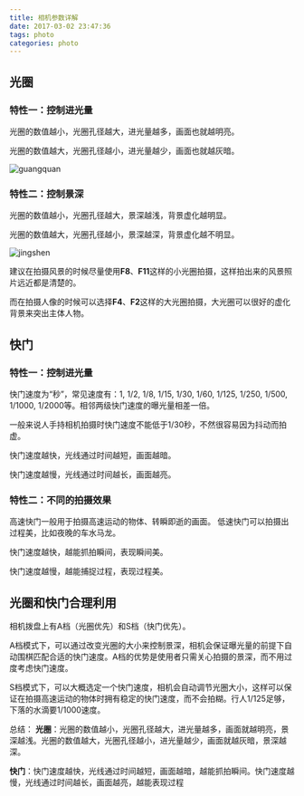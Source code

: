 ```yaml
---
title: 相机参数详解
date: 2017-03-02 23:47:36
tags: photo
categories: photo
---
```

## 光圈
### 特性一：控制进光量

光圈的数值越小，光圈孔径越大，进光量越多，画面也就越明亮。

光圈的数值越大，光圈孔径越小，进光量越少，画面也就越灰暗。

![guangquan](http://2c.zol-img.com.cn/product/68_500x2000/116/ceu3k4UUJ6aN.jpg)

### 特性二：控制景深

光圈的数值越小，光圈孔径越大，景深越浅，背景虚化越明显。

光圈的数值越大，光圈孔径越小，景深越深，背景虚化越不明显。

![jingshen](http://2d.zol-img.com.cn/product/68_500x2000/123/ceR7IjGHm7CmI.jpg)

建议在拍摄风景的时候尽量使用**F8**、**F11**这样的小光圈拍摄，这样拍出来的风景照片远近都是清楚的。

而在拍摄人像的时候可以选择**F4**、**F2**这样的大光圈拍摄，大光圈可以很好的虚化背景来突出主体人物。

## 快门

### 特性一：控制进光量

快门速度为“秒”，常见速度有：1, 1/2, 1/8, 1/15, 1/30, 1/60, 1/125, 1/250, 1/500, 1/1000, 1/2000等。相邻两级快门速度的曝光量相差一倍。

一般来说人手持相机拍摄时快门速度不能低于1/30秒，不然很容易因为抖动而拍虚。

快门速度越快，光线通过时间越短，画面越暗。

快门速度越慢，光线通过时间越长，画面越亮。

### 特性二：不同的拍摄效果

高速快门一般用于拍摄高速运动的物体、转瞬即逝的画面。
低速快门可以拍摄出过程美，比如夜晚的车水马龙。

快门速度越快，越能抓拍瞬间，表现瞬间美。

快门速度越慢，越能捕捉过程，表现过程美。

## 光圈和快门合理利用
相机拨盘上有A档（光圈优先）和S档（快门优先）。

A档模式下，可以通过改变光圈的大小来控制景深，相机会保证曝光量的前提下自动围棋匹配合适的快门速度。A档的优势是使用者只需关心拍摄的景深，而不用过度考虑快门速度。

S档模式下，可以大概选定一个快门速度，相机会自动调节光圈大小，这样可以保证在拍摄高速运动的物体时拥有稳定的快门速度，而不会拍糊。行人1/125足够，下落的水滴要1/1000速度。

总结：
**光圈**：光圈的数值越小，光圈孔径越大，进光量越多，画面就越明亮，景深越浅。光圈的数值越大，光圈孔径越小，进光量越少，画面就越灰暗，景深越深。

**快门**：快门速度越快，光线通过时间越短，画面越暗，越能抓拍瞬间。快门速度越慢，光线通过时间越长，画面越亮，越能表现过程